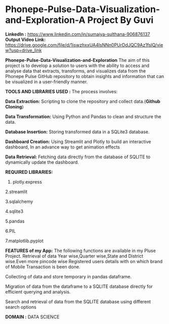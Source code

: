 # Phonepe-Pulse-Data-Visualization-and-Exploration-A Project By Guvi

**LinkedIn :** https://www.linkedin.com/in/sumaiya-sulthana-906876137
**Output Video Link:** https://drive.google.com/file/d/1iswzhxxUA4IsNNn0PUrDdJQC9Az1fslQ/view?usp=drive_link

**Phonepe-Pulse-Data-Visualization-and-Exploration** 
         The aim of this project is to develop a solution  to users with the ability to access and analyse data that extracts, transforms, and visualizes data from the Phonepe Pulse GitHub repository to obtain insights and information that can be visualized in a user-friendly manner.
         
**TOOLS AND LIBRARIES USED :** The process involves:

**Data Extraction:** Scripting to clone the repository and collect data.(**Github Cloning**)

**Data Transformation:** Using Python and Pandas to clean and structure the data.

**Database Insertion:** Storing transformed data in a SQLite3 database.

**Dashboard Creation:** Using Streamlit and Plotly to build an interactive dashboard, In an advance way to get animation effects

**Data Retrieval:** Fetching data directly from the database of SQLITE to dynamically update the dashboard.

**REQUIRED LIBRARIES:**


1. plotly.express

2.streamlit

3.sqlalchemy

4.sqlite3

5.pandas

6.PIL

7.matplotlib.pyplot

**FEATURES of my App:** The following functions are available in my Pluse Project. Retrieval of data Year wise,Quarter wise,State and District wise.Even more pincode wise
Registered users details with on which brand of Mobile Transaction is been done.

Collecting of data and store temporary in pandas dataframe.

Migration of data from the dataframe to a SQLITE database directly for efficient querying and analysis.

Search and retrieval of data from the SQLITE database using different search options

**DOMAIN :** DATA SCIENCE
